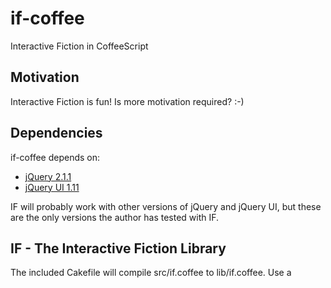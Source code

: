 # if-coffee
Interactive Fiction in CoffeeScript

## Motivation
Interactive Fiction is fun! Is more motivation required? :-)

## Dependencies
if-coffee depends on:
* [jQuery 2.1.1](http://code.jquery.com/jquery-2.1.1.min.js)
* [jQuery UI 1.11](http://jqueryui.com/resources/download/jquery-ui-1.11.1.zip)

IF will probably work with other versions of jQuery and jQuery UI, but
these are the only versions the author has tested with IF.

## IF - The Interactive Fiction Library
The included Cakefile will compile src/if.coffee to lib/if.coffee.
Use a <script> tag to include lib/if.coffee in your project, to
make use of the Interactive Fiction library.

### window.IF
The top level object, representing an instance of Interactive Fiction.

#### IF.title( string )
Set the title of the Interactive Fiction. Also updates the <title> tag
in the DOM, thereby setting the title in the browser.

    IF.title 'Attack of the IF Authors from Outer Space'

## License
if-coffee
Copyright 2014 Patrick Meade

This program is free software: you can redistribute it and/or modify
it under the terms of the GNU Affero General Public License as published by
the Free Software Foundation, either version 3 of the License, or
(at your option) any later version.

This program is distributed in the hope that it will be useful,
but WITHOUT ANY WARRANTY; without even the implied warranty of
MERCHANTABILITY or FITNESS FOR A PARTICULAR PURPOSE.  See the
GNU Affero General Public License for more details.

You should have received a copy of the GNU Affero General Public License
along with this program.  If not, see <http://www.gnu.org/licenses/>.
